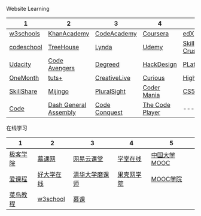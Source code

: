 Website Learning 

|1|2|3|4|5|
|---|---|---|---|---|
| [w3schools](http://www.w3schools.com) | [KhanAcademy](https://www.khanacademy.org/)  | [CodeAcademy](https://www.codecademy.com/)  | [Coursera](https://www.coursera.org/)  | [edX](https://www.edx.org/)  |
| [codeschool](https://www.codeschool.com/)  | [TreeHouse](https://teamtreehouse.com/)  | [Lynda](https://www.lynda.com/)  | [Udemy](https://www.udemy.com/courses/)  | [Skill Crush](https://skillcrush.com/) |
| [Udacity](https://www.udacity.com/)  | [Code Avengers](https://www.codeavengers.com/)  | [Degreed](https://degreed.com/)  | [HackDesign](https://hackdesign.org/)  | [PLatzi](https://courses.platzi.com/) |
| [OneMonth](https://onemonth.com/)  | [tuts+](https://tutsplus.com/)  | [CreativeLive](https://www.creativelive.com/)  | [Curious](https://curious.com/)  | [Highbrow](http://gohighbrow.com/)  |
|[SkillShare](https://www.skillshare.com/)| [Mijingo](https://mijingo.com/)|[PluralSight](https://www.pluralsight.com/)|[Coder Mania](http://www.codermania.com/)|[CS50](https://cs50.harvard.edu/)|
|[Code](https://code.org/)|[Dash General Assembly](https://dash.generalassemb.ly/)|[Code Conquest](http://www.codeconquest.com/)|[The Code Player](http://thecodeplayer.com/)|---|

在线学习

|1|2|3|4|5|
|---|---|---|---|---|
| [极客学院](http://www.jikexueyuan.com/) | [慕课网](http://www.imooc.com/) | [网易云课堂](http://study.163.com/) | [学堂在线](http://www.xuetangx.com/) | [中国大学MOOC](http://www.icourse163.org/) |
|[爱课程](http://www.icourses.cn/home/)|[好大学在线](http://www.cnmooc.org/home/index.mooc)|[清华大学磨课师](http://mooc.et.nthu.edu.tw/sharecourse/)|[果壳网学院](https://www.openlearning.com/guokrmooc)|[MOOC学院](http://mooc.guokr.com/)|
|[菜鸟教程](http://www.runoob.com/)|[w3school](http://www.w3school.com.cn/)|[慕课](http://course.cool3c.com/)|||

